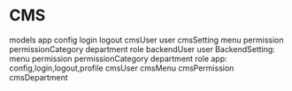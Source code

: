 # CMS
models
	app
		config
		login
		logout
	cmsUser
		user
	cmsSetting
		menu
		permission
		permissionCategory
		department
		role
	backendUser
		user
	BackendSetting:
		menu
		permission
		permissionCategory
		department
		role
	app: config,login,logout,profile
	cmsUser
	cmsMenu
	cmsPermission
	cmsDepartment
